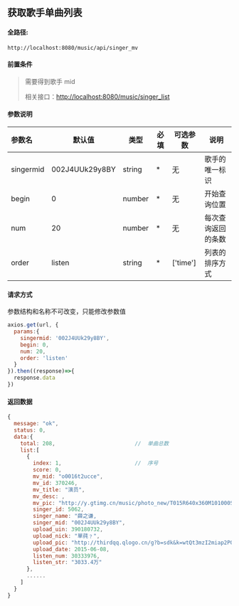 ## 获取歌手单曲列表

#### 全路径:

```
http://localhost:8080/music/api/singer_mv
```

#### 前置条件

> 需要得到歌手 mid    
>
> 相关接口：[http://localhost:8080/music/singer_list](https://github.com/JooZh/music-api-for-qq/blob/master/docs/singer_list.md)

#### 参数说明

| 参数名    | 默认值         | 类型   | 必填 | 可选参数 | 说明               |
| :-------- | -------------- | ------ | ---- | -------- | ------------------ |
| singermid | 002J4UUk29y8BY | string | *    | 无       | 歌手的唯一标识     |
| begin     | 0              | number | *    | 无       | 开始查询位置       |
| num       | 20             | number | *    | 无       | 每次查询返回的条数 |
| order     | listen         | string | *    | ['time'] | 列表的排序方式     |

#### 请求方式

参数结构和名称不可改变，只能修改参数值

```js
axios.get(url, {
  params:{
    singermid: '002J4UUk29y8BY',
    begin: 0,
    num: 20,
    order: 'listen'
  }
}).then((response)=>{
  response.data
})
```

#### 返回数据

```js
{
  message: "ok",
  status: 0,
  data:{
    total: 208,                         //  单曲总数
    list:[
      {
        index: 1,                       //  序号
        score: 0,
        mv_mid: "o0016t2ucce",
        mv_id: 370246,
        mv_title: "演员",
        mv_desc: ,
        mv_pic: "http://y.gtimg.cn/music/photo_new/T015R640x360M101000SDc5i3Z3ay6.jpg",
        singer_id: 5062,
        singer_name: "薛之谦,
        singer_mid: "002J4UUk29y8BY",
        upload_uin: 390180732,
        upload_nick: "單莼﹖",
        upload_pic: "http://thirdqq.qlogo.cn/g?b=sdk&k=wtQt3mzI2miap2PQcLwwtIw&s=100&t=0",
        upload_date: 2015-06-08,
        listen_num: 30333976,
        listen_str: "3033.4万"
      },
      ......
    ]
  }
}
```

